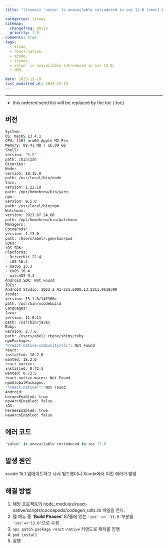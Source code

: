 ```yaml
---
title: "[issues] 'value' is unavailable introduced in ios 12.0 [react-native]"

categories: issues
sitemap:
  changefreq: daily
  priority: 1.0
comments: true
tags:
  - issue,
  - react-native,
  - Xcode,
  - issues,
  - value' is unavailable introduced in ios 12.0,
  - 에러,

date: 2023-12-19
last_modified_at: 2023-12-19
---
```


---

<!-- prettier-ignore -->
* this ordered seed list will be replaced by the toc 
{:toc}

## 버전

```bash
System:
OS: macOS 13.4.1
CPU: (10) arm64 Apple M2 Pro
Memory: 89.41 MB / 16.00 GB
Shell:
version: "5.9"
path: /bin/zsh
Binaries:
Node:
version: 18.15.0
path: /usr/local/bin/node
Yarn:
version: 1.22.19
path: /opt/homebrew/bin/yarn
npm:
version: 9.5.0
path: /usr/local/bin/npm
Watchman:
version: 2023.07.24.00
path: /opt/homebrew/bin/watchman
Managers:
CocoaPods:
version: 1.13.0
path: /Users/abel/.gem/bin/pod
SDKs:
iOS SDK:
Platforms:
- DriverKit 22.4
- iOS 16.4
- macOS 13.3
- tvOS 16.4
- watchOS 9.4
Android SDK: Not Found
IDEs:
Android Studio: 2022.1 AI-221.6008.13.2211.9619390
Xcode:
version: 15.1.0/14E300c
path: /usr/bin/xcodebuild
Languages:
Java:
version: 11.0.11
path: /usr/bin/javac
Ruby:
version: 2.7.6
path: /Users/abel/.rbenv/shims/ruby
npmPackages:
"@react-native-community/cli": Not Found
react:
installed: 18.2.0
wanted: 18.2.0
react-native:
installed: 0.72.5
wanted: 0.72.5
react-native-macos: Not Found
npmGlobalPackages:
"*react-native*": Not Found
Android:
hermesEnabled: true
newArchEnabled: false
iOS:
hermesEnabled: true
newArchEnabled: false
```

## 에러 코드

```swift
'value' is unavailable introduced in ios 12.0
```

## 발생 원인

xcode 15.1 업데이트하고 나서 빌드했더니 Xcode에서 이런 에러가 발생

## 해결 방법

1. 해당 프로젝트의 node_modules/react-native/scripts/cocoapods/codegen_utils.rb 파일을 연다.
2. 탭 메뉴 중 **'Build Phases’** 87줄에 있는 `'ios' => '11.0'`부분을 `'ios'=>'12.0'`으로 수정
3. `npx patch-package react-native` 커맨드로 패치를 진행
4. `pod install`
5. 실행
